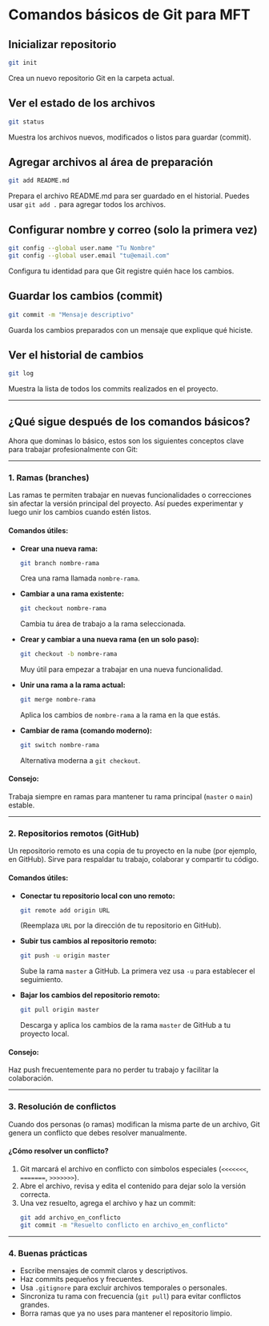 # Comandos básicos de Git para MFT

## Inicializar repositorio
```sh
git init
```
Crea un nuevo repositorio Git en la carpeta actual.

## Ver el estado de los archivos
```sh
git status
```
Muestra los archivos nuevos, modificados o listos para guardar (commit).

## Agregar archivos al área de preparación
```sh
git add README.md
```
Prepara el archivo README.md para ser guardado en el historial. Puedes usar `git add .` para agregar todos los archivos.

## Configurar nombre y correo (solo la primera vez)
```sh
git config --global user.name "Tu Nombre"
git config --global user.email "tu@email.com"
```
Configura tu identidad para que Git registre quién hace los cambios.

## Guardar los cambios (commit)
```sh
git commit -m "Mensaje descriptivo"
```
Guarda los cambios preparados con un mensaje que explique qué hiciste.

## Ver el historial de cambios
```sh
git log
```
Muestra la lista de todos los commits realizados en el proyecto. 

---

## ¿Qué sigue después de los comandos básicos?

Ahora que dominas lo básico, estos son los siguientes conceptos clave para trabajar profesionalmente con Git:

---

### 1. Ramas (branches)

Las ramas te permiten trabajar en nuevas funcionalidades o correcciones sin afectar la versión principal del proyecto. Así puedes experimentar y luego unir los cambios cuando estén listos.

#### **Comandos útiles:**

- **Crear una nueva rama:**
  ```sh
  git branch nombre-rama
  ```
  Crea una rama llamada `nombre-rama`.

- **Cambiar a una rama existente:**
  ```sh
  git checkout nombre-rama
  ```
  Cambia tu área de trabajo a la rama seleccionada.

- **Crear y cambiar a una nueva rama (en un solo paso):**
  ```sh
  git checkout -b nombre-rama
  ```
  Muy útil para empezar a trabajar en una nueva funcionalidad.

- **Unir una rama a la rama actual:**
  ```sh
  git merge nombre-rama
  ```
  Aplica los cambios de `nombre-rama` a la rama en la que estás.

- **Cambiar de rama (comando moderno):**
  ```sh
  git switch nombre-rama
  ```
  Alternativa moderna a `git checkout`.

#### **Consejo:**  
Trabaja siempre en ramas para mantener tu rama principal (`master` o `main`) estable.

---

### 2. Repositorios remotos (GitHub)

Un repositorio remoto es una copia de tu proyecto en la nube (por ejemplo, en GitHub). Sirve para respaldar tu trabajo, colaborar y compartir tu código.

#### **Comandos útiles:**

- **Conectar tu repositorio local con uno remoto:**
  ```sh
  git remote add origin URL
  ```
  (Reemplaza `URL` por la dirección de tu repositorio en GitHub).

- **Subir tus cambios al repositorio remoto:**
  ```sh
  git push -u origin master
  ```
  Sube la rama `master` a GitHub. La primera vez usa `-u` para establecer el seguimiento.

- **Bajar los cambios del repositorio remoto:**
  ```sh
  git pull origin master
  ```
  Descarga y aplica los cambios de la rama `master` de GitHub a tu proyecto local.

#### **Consejo:**  
Haz push frecuentemente para no perder tu trabajo y facilitar la colaboración.

---

### 3. Resolución de conflictos

Cuando dos personas (o ramas) modifican la misma parte de un archivo, Git genera un conflicto que debes resolver manualmente.

#### **¿Cómo resolver un conflicto?**

1. Git marcará el archivo en conflicto con símbolos especiales (`<<<<<<<`, `=======`, `>>>>>>>`).
2. Abre el archivo, revisa y edita el contenido para dejar solo la versión correcta.
3. Una vez resuelto, agrega el archivo y haz un commit:
   ```sh
   git add archivo_en_conflicto
   git commit -m "Resuelto conflicto en archivo_en_conflicto"
   ```
---

### 4. Buenas prácticas

- Escribe mensajes de commit claros y descriptivos.
- Haz commits pequeños y frecuentes.
- Usa `.gitignore` para excluir archivos temporales o personales.
- Sincroniza tu rama con frecuencia (`git pull`) para evitar conflictos grandes.
- Borra ramas que ya no uses para mantener el repositorio limpio.